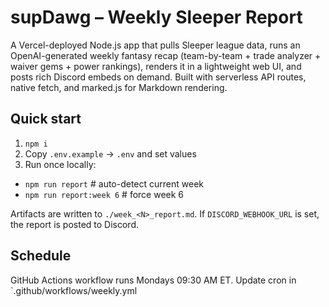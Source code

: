 # supDawg – Weekly Sleeper Report
A Vercel-deployed Node.js app that pulls Sleeper league data, runs an OpenAI-generated weekly fantasy recap (team-by-team + trade analyzer + waiver gems + power rankings), renders it in a lightweight web UI, and posts rich Discord embeds on demand. Built with serverless API routes, native fetch, and marked.js for Markdown rendering.

## Quick start
1. `npm i`
2. Copy `.env.example` → `.env` and set values
3. Run once locally:
- `npm run report` # auto-detect current week
- `npm run report:week 6` # force week 6


Artifacts are written to `./week_<N>_report.md`.
If `DISCORD_WEBHOOK_URL` is set, the report is posted to Discord.


## Schedule
GitHub Actions workflow runs Mondays 09:30 AM ET. Update cron in `.github/workflows/weekly.yml
